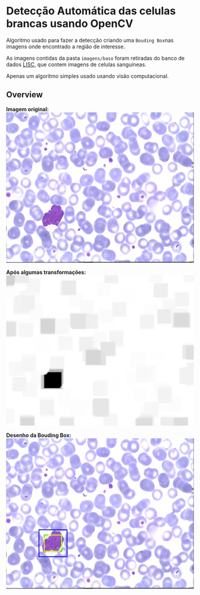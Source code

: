 # Detecção Automática das celulas brancas usando OpenCV

Algoritmo usado para fazer a detecção criando uma `Bouding Box`nas imagens onde encontrado a região de interesse.

As imagens contidas da pasta  `imagens/baso` foram retiradas do banco de dados [LISC](http://users.cecs.anu.edu.au/~hrezatofighi/Data/Leukocyte%20Data.htm), que contem imagens de celulas sanguíneas.

Apenas um algoritmo simples usado usando visão computacional.

## Overview

**Imagem original:**
![alt text](https://github.com/offsouza/detect_white_cells_opencv/blob/master/ori.jpg)

**Após algumas transformações:**
![alt text](https://github.com/offsouza/detect_white_cells_opencv/blob/master/transf.jpg)

**Desenho da Bouding Box:**
![alt text](https://github.com/offsouza/detect_white_cells_opencv/blob/master/Box.jpg)
